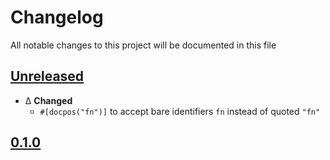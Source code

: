 # Changelog
All notable changes to this project will be documented in this file

[unreleased]: https://github.com/eugenesvk/docpos/compare/0.1.0...HEAD
## [Unreleased]
<!-- - ✨ __Added__ -->
  <!-- + new features -->
<!-- - Δ __Changed__ -->
  <!-- + changes in existing functionality -->
<!-- - 🐞 __Fixed__ -->
  <!-- + bug fixes -->
<!-- - 💩 __Deprecated__ -->
  <!-- + soon-to-be removed features -->
<!-- - 🗑️ __Removed__ -->
  <!-- + now removed features -->
<!-- - 🔒 __Security__ -->
  <!-- + vulnerabilities -->

- Δ __Changed__
  + `#[docpos("fn")]` to accept bare identifiers `fn` instead of quoted `"fn"`

[0.1.0]: https://github.com/eugenesvk/docpos/releases/tag/0.1.0
## [0.1.0]
